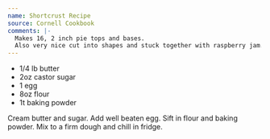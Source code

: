 ```yaml
---
name: Shortcrust Recipe
source: Cornell Cookbook
comments: |-
  Makes 16, 2 inch pie tops and bases.
  Also very nice cut into shapes and stuck together with raspberry jam.
---
```


* 1/4 lb butter
* 2oz castor sugar
* 1 egg
* 8oz flour
* 1t baking powder

Cream butter and sugar.  Add well beaten egg.  Sift in flour and baking powder.  Mix to a firm dough and chill in fridge.

